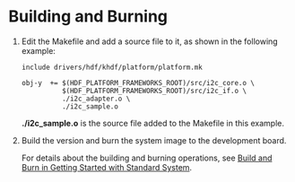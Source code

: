 # Building and Burning<a name="EN-US_TOPIC_0000001110744406"></a>

1.  Edit the Makefile and add a source file to it, as shown in the following example:

    ```
    include drivers/hdf/khdf/platform/platform.mk
    
    obj-y  += $(HDF_PLATFORM_FRAMEWORKS_ROOT)/src/i2c_core.o \
              $(HDF_PLATFORM_FRAMEWORKS_ROOT)/src/i2c_if.o \
              ./i2c_adapter.o \
              ./i2c_sample.o
    ```

    **./i2c\_sample.o**  is the source file added to the Makefile in this example.

2.  Build the version and burn the system image to the development board.

    For details about the building and burning operations, see  [Build and Burn in Getting Started with Standard System](../quick-start/standard-system.md).


